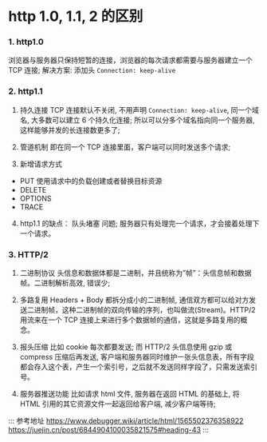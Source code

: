 # http 1.0, 1.1, 2 的区别

### 1. http1.0

浏览器与服务器只保持短暂的连接，浏览器的每次请求都需要与服务器建立一个 TCP 连接;
解决方案: 添加头 `Connection: keep-alive`

### 2. http1.1

1. 持久连接
   TCP 连接默认不关闭, 不用声明 `Connection: keep-alive`, 同一个域名, 大多数可以建立 6 个持久化连接;
   所以可以分多个域名指向同一个服务器, 这样能够并发的长连接数更多了;

2. 管道机制
   即在同一个 TCP 连接里面，客户端可以同时发送多个请求;

3. 新增请求方式

- PUT 使用请求中的负载创建或者替换目标资源
- DELETE
- OPTIONS
- TRACE

4. http1.1 的缺点：
   队头堵塞 问题; 服务器只有处理完一个请求，才会接着处理下一个请求。

### 3. HTTP/2

1. 二进制协议
   头信息和数据体都是二进制，并且统称为”帧”：头信息帧和数据帧。二进制解析高效, 错误少;

2. 多路复用
   Headers + Body 都拆分成小的二进制帧, 通信双方都可以给对方发送二进制帧，这种二进制帧的双向传输的序列，也叫做流(Stream)。HTTP/2 用流来在一个 TCP 连接上来进行多个数据帧的通信，这就是多路复用的概念。

3. 报头压缩
   比如 cookie 每次都要发送; 而 HTTP/2 头信息使用 gzip 或 compress 压缩后再发送, 客户端和服务器同时维护一张头信息表，所有字段都会存入这个表，产生一个索引号，之后就不发送同样字段了，只需发送索引号。

4. 服务器推送功能
   比如请求 html 文件, 服务器在返回 HTML 的基础上, 将 HTML 引用的其它资源文件一起返回给客户端, 减少客户端等待;

::: 参考地址
https://www.debugger.wiki/article/html/1565502376358922
https://juejin.cn/post/6844904100035821575#heading-43
:::
